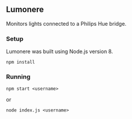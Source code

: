 ## Lumonere

Monitors lights connected to a Philips Hue bridge.

### Setup
Lumonere was built using Node.js version 8.

`npm install`

### Running

`npm start <username>`

or

`node index.js <username>`
